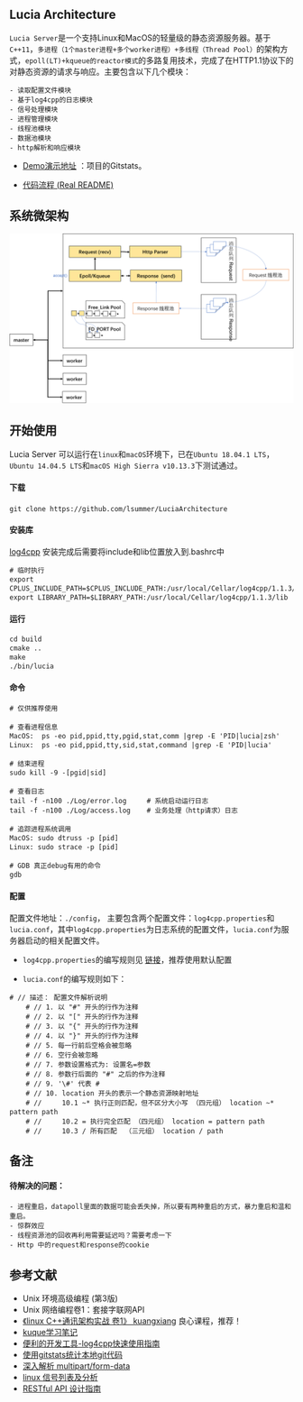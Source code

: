 ## Lucia Architecture

`Lucia Server`是一个支持Linux和MacOS的轻量级的静态资源服务器。基于`C++11`，`多进程（1个master进程+多个worker进程）+多线程（Thread Pool）`的架构方式，`epoll(LT)+kqueue的reactor模式`的多路复用技术，完成了在HTTP1.1协议下的对静态资源的请求与响应。主要包含以下几个模块：

```
- 读取配置文件模块
- 基于log4cpp的日志模块
- 信号处理模块
- 进程管理模块
- 线程池模块
- 数据池模块
- http解析和响应模块
```



- [Demo演示地址](http://icontinua.cn:8011/index.html) ：项目的Gitstats。

- [代码流程 (Real README)](https://github.com/lsummer/LuciaArchitecture/blob/master/README_old.md)

## 系统微架构

![Atchitecture](https://github.com/lsummer/LuciaArchitecture/raw/master/resource/git/Arch.png)

## 开始使用

Lucia Server 可以运行在`linux`和`macOS`环境下，已在`Ubuntu 18.04.1 LTS`，`Ubuntu 14.04.5 LTS`和`macOS High Sierra v10.13.3`下测试通过。

#### 下载

`git clone https://github.com/lsummer/LuciaArchitecture`

#### 安装库

[log4cpp](http://log4cpp.sourceforge.net/)
安装完成后需要将include和lib位置放入到.bashrc中 
```
# 临时执行
export CPLUS_INCLUDE_PATH=$CPLUS_INCLUDE_PATH:/usr/local/Cellar/log4cpp/1.1.3/include
export LIBRARY_PATH=$LIBRARY_PATH:/usr/local/Cellar/log4cpp/1.1.3/lib
```

#### 运行

```
cd build
cmake ..
make
./bin/lucia
```

#### 命令

```
# 仅供推荐使用

# 查看进程信息
MacOS:  ps -eo pid,ppid,tty,pgid,stat,comm |grep -E 'PID|lucia|zsh'
Linux:  ps -eo pid,ppid,tty,sid,stat,command |grep -E 'PID|lucia'

# 结束进程
sudo kill -9 -[pgid|sid]

# 查看日志
tail -f -n100 ./Log/error.log     # 系统启动运行日志
tail -f -n100 ./Log/access.log    # 业务处理（http请求）日志

# 追踪进程系统调用
MacOS: sudo dtruss -p [pid]
Linux: sudo strace -p [pid]

# GDB 真正debug有用的命令
gdb
```



#### 配置

配置文件地址：`./config`， 主要包含两个配置文件：`log4cpp.properties`和`lucia.conf`，其中`log4cpp.properties`为日志系统的配置文件，`lucia.conf`为服务器启动的相关配置文件。

- `log4cpp.properties`的编写规则见 [链接](https://www.ibm.com/developerworks/cn/linux/l-log4cpp/index.html)，推荐使用默认配置

- `lucia.conf`的编写规则如下：

```
# // 描述： 配置文件解析说明
    # // 1. 以 "#" 开头的行作为注释
    # // 2. 以 "[" 开头的行作为注释
    # // 3. 以 "{" 开头的行作为注释
    # // 4. 以 "}" 开头的行作为注释
    # // 5. 每一行前后空格会被忽略
    # // 6. 空行会被忽略
    # // 7. 参数设置格式为: 设置名=参数 
    # // 8. 参数行后面的 "#" 之后的作为注释
    # // 9. '\#' 代表 #
    # // 10. location 开头的表示一个静态资源映射地址
    # //     10.1 ~* 执行正则匹配，但不区分大小写 （四元组） location ~* pattern path
    # //     10.2 = 执行完全匹配 （四元组） location = pattern path
    # //     10.3 / 所有匹配  （三元组） location / path
```



## 备注

#### 待解决的问题：

```
- 进程重启，datapoll里面的数据可能会丢失掉，所以要有两种重启的方式，暴力重启和温和重启。
- 惊群效应
- 线程资源池的回收再利用需要延迟吗？需要考虑一下
- Http 中的request和response的cookie
```



## 参考文献
- Unix 环境高级编程 (第3版)
- Unix 网络编程卷1：套接字联网API
- [《linux C++通讯架构实战 卷1》 kuangxiang](https://study.163.com/course/courseMain.htm?courseId=1006470001&share=1&shareId=3088415) 良心课程，推荐！
- [kuque学习笔记](http://andrewliu.in/2016/08/14/Kqueue%E5%AD%A6%E4%B9%A0%E7%AC%94%E8%AE%B0/)
- [便利的开发工具-log4cpp快速使用指南](https://www.ibm.com/developerworks/cn/linux/l-log4cpp/index.html)
- [使用gitstats统计本地git代码](https://sealake.net/analyze-your-local-gitrepo-by-gitstats/)
- [深入解析 multipart/form-data](https://www.jianshu.com/p/29e38bcc8a1d)
- [linux 信号列表及分析](https://blog.51cto.com/myunix/1107528)
- [RESTful API 设计指南](http://www.ruanyifeng.com/blog/2014/05/restful_api.html)